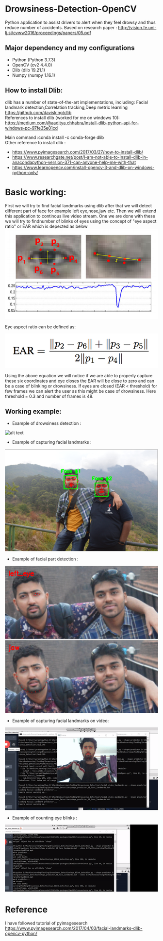 # Drowsiness-Detection-OpenCV

Python application to assist drivers to alert when they feel drowsy and thus reduce number of accidents. Based on research paper : http://vision.fe.uni-lj.si/cvww2016/proceedings/papers/05.pdf

## Major dependency and my configurations
* Python (Python 3.7.3)
* OpenCV (cv2 4.4.0)
* Dlib (dlib 19.21.1) 
* Numpy (numpy 1.16.1)

## How to install Dlib:
dlib has a number of state-of-the-art implementations, including: Facial landmark detection,Correlation tracking,Deep metric learning https://github.com/davisking/dlib  
References to install dlib (worked for me on windows 10): https://medium.com/@aaditya.chhabra/install-dlib-python-api-for-windows-pc-97fe35e01cd

Main command :conda install -c conda-forge dlib    
Other reference to install dlib : 
* https://www.pyimagesearch.com/2017/03/27/how-to-install-dlib/
* https://www.researchgate.net/post/I-am-not-able-to-install-dlib-in-anacondapython-version-371-can-anyone-help-me-with-that
* https://www.learnopencv.com/install-opencv-3-and-dlib-on-windows-python-only/

# Basic working:
First we will try to find facial landmarks using dlib after that we will detect different part of face for example left eye,nose,jaw etc.
Then we will extend this application to continous live video stream. One we are done with these we will try to findnumber of blinks of eyes using the concept of "eye aspect ratio" or EAR which is depected as below
![alt text](https://github.com/prakhargurawa/Drowsiness-Detection-OpenCV/blob/main/media/blink_detection_plot.jpg?raw=true)

Eye aspect ratio can be defined as:

![alt text](https://github.com/prakhargurawa/Drowsiness-Detection-OpenCV/blob/main/media/blink_detection_equation.png?raw=true)

Using the above equation we will notice if we are able to properly capture these six coordinates and eye closes the EAR will be close to zero and can be a case of blinking or drowsiness.
If eyes are closed (EAR < threshold) for few frames we can alert the user as this might be case of drowsiness. Here threshold = 0.3 and number of frames is 48.

## Working example:
* Example of drowsiness detection :

![alt text](https://github.com/prakhargurawa/Drowsiness-Detection-OpenCV/blob/main/media/PrakharDrowsy.gif?raw=true)

* Example of capturing facial landmarks :

![alt text](https://github.com/prakhargurawa/Drowsiness-Detection-OpenCV/blob/main/media/Tau1FaceDetect.PNG?raw=true)

* Example of facial part detection :

![alt text](https://github.com/prakhargurawa/Drowsiness-Detection-OpenCV/blob/main/media/PrakharLeftEye.PNG?raw=true)
![alt text](https://github.com/prakhargurawa/Drowsiness-Detection-OpenCV/blob/main/media/PrakharJaw.PNG?raw=true)

* Example of capturing facial landmarks on video:

![alt text](https://github.com/prakhargurawa/Drowsiness-Detection-OpenCV/blob/main/media/PrakharLandmarks.gif?raw=true)

* Example of counting eye blinks :

![alt text](https://github.com/prakhargurawa/Drowsiness-Detection-OpenCV/blob/main/media/PrakharEyeBlink.gif?raw=true)


# Reference
I have followed tutorial of pyimagesearch https://www.pyimagesearch.com/2017/04/03/facial-landmarks-dlib-opencv-python/
